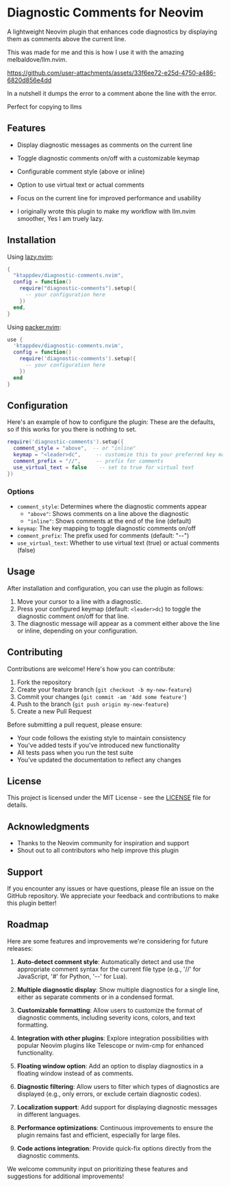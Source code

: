 # Diagnostic Comments for Neovim

A lightweight Neovim plugin that enhances code diagnostics by displaying them as comments above the current line.

This was made for me and this is how I use it with the amazing melbaldove/llm.nvim.



https://github.com/user-attachments/assets/33f6ee72-e25d-4750-a486-6820d856e4dd

In a nutshell it dumps the error to a comment abone the line with the error.

Perfect for copying to llms




## Features

- Display diagnostic messages as comments on the current line
- Toggle diagnostic comments on/off with a customizable keymap
- Configurable comment style (above or inline)
- Option to use virtual text or actual comments
- Focus on the current line for improved performance and usability

- I originally wrote this plugin to make my workflow with llm.nvim smoother, Yes I am truely lazy.

## Installation

Using [lazy.nvim](https://github.com/folke/lazy.nvim):

```lua
{
  "ktappdev/diagnostic-comments.nvim",
  config = function()
    require("diagnostic-comments").setup({
      -- your configuration here
    })
  end,
}
```

Using [packer.nvim](https://github.com/wbthomason/packer.nvim):

```lua
use {
  'ktappdev/diagnostic-comments.nvim',
  config = function()
    require('diagnostic-comments').setup({
      -- your configuration here
    })
  end
}
```

## Configuration

Here's an example of how to configure the plugin:
These are the defaults, so if this works for you there is nothing to set.

```lua
require('diagnostic-comments').setup({
  comment_style = "above",  -- or "inline"
  keymap = "<leader>dc",     -- customize this to your preferred key mapping
  comment_prefix = "//",     -- prefix for comments
  use_virtual_text = false    -- set to true for virtual text
})
```

### Options

- `comment_style`: Determines where the diagnostic comments appear
  - `"above"`: Shows comments on a line above the diagnostic
  - `"inline"`: Shows comments at the end of the line (default)
- `keymap`: The key mapping to toggle diagnostic comments on/off
- `comment_prefix`: The prefix used for comments (default: "--")
- `use_virtual_text`: Whether to use virtual text (true) or actual comments (false)

## Usage

After installation and configuration, you can use the plugin as follows:

1. Move your cursor to a line with a diagnostic.
2. Press your configured keymap (default: `<leader>dc`) to toggle the diagnostic comment on/off for that line.
3. The diagnostic message will appear as a comment either above the line or inline, depending on your configuration.

## Contributing

Contributions are welcome! Here's how you can contribute:

1. Fork the repository
2. Create your feature branch (`git checkout -b my-new-feature`)
3. Commit your changes (`git commit -am 'Add some feature'`)
4. Push to the branch (`git push origin my-new-feature`)
5. Create a new Pull Request

Before submitting a pull request, please ensure:

- Your code follows the existing style to maintain consistency
- You've added tests if you've introduced new functionality
- All tests pass when you run the test suite
- You've updated the documentation to reflect any changes

## License

This project is licensed under the MIT License - see the [LICENSE](LICENSE) file for details.

## Acknowledgments

- Thanks to the Neovim community for inspiration and support
- Shout out to all contributors who help improve this plugin

## Support

If you encounter any issues or have questions, please file an issue on the GitHub repository.
We appreciate your feedback and contributions to make this plugin better!

## Roadmap

Here are some features and improvements we're considering for future releases:

1. **Auto-detect comment style**: Automatically detect and use the appropriate comment syntax for the current file type (e.g., '//' for JavaScript, '#' for Python, '--' for Lua).

2. **Multiple diagnostic display**: Show multiple diagnostics for a single line, either as separate comments or in a condensed format.

3. **Customizable formatting**: Allow users to customize the format of diagnostic comments, including severity icons, colors, and text formatting.

4. **Integration with other plugins**: Explore integration possibilities with popular Neovim plugins like Telescope or nvim-cmp for enhanced functionality.

5. **Floating window option**: Add an option to display diagnostics in a floating window instead of as comments.

6. **Diagnostic filtering**: Allow users to filter which types of diagnostics are displayed (e.g., only errors, or exclude certain diagnostic codes).

7. **Localization support**: Add support for displaying diagnostic messages in different languages.

8. **Performance optimizations**: Continuous improvements to ensure the plugin remains fast and efficient, especially for large files.

9. **Code actions integration**: Provide quick-fix options directly from the diagnostic comments.

We welcome community input on prioritizing these features and suggestions for additional improvements!

